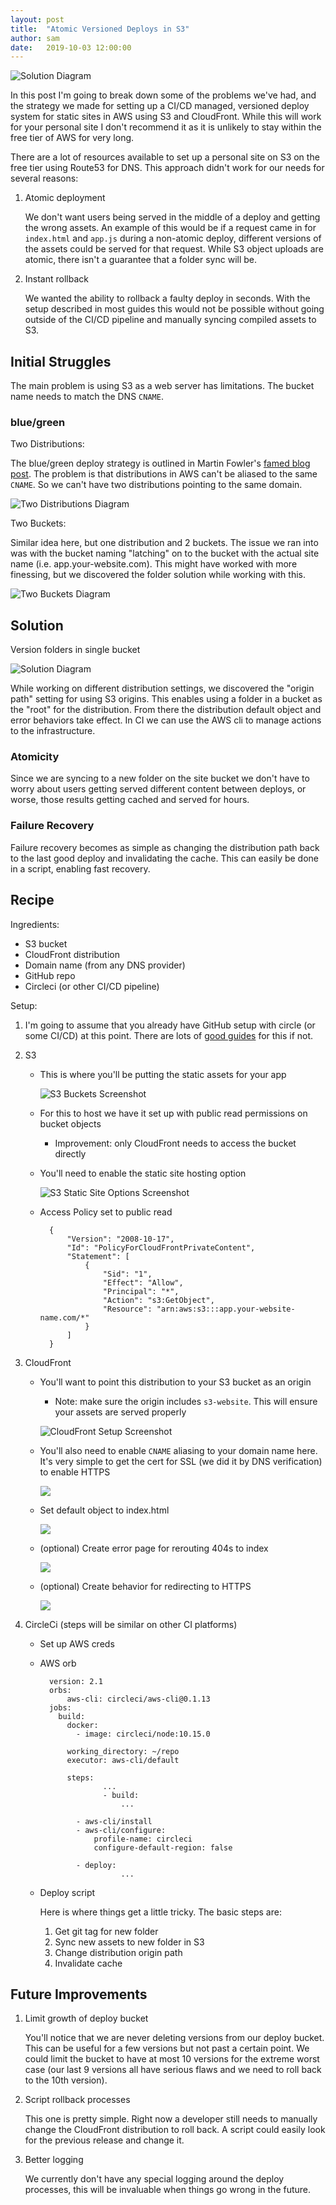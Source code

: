 ```yaml
---
layout: post
title:  "Atomic Versioned Deploys in S3"
author: sam
date:   2019-10-03 12:00:00
---
```


![Solution Diagram](/images/s3-atomic-deploys/solution.png)

In this post I'm going to break down some of the problems we've had, and the strategy we made for setting up a CI/CD managed, versioned deploy system for static sites in AWS using S3 and CloudFront. While this will work for your personal site I don't recommend it as it is unlikely to stay within the free tier of AWS for very long.

There are a lot of resources available to set up a personal site on S3 on the free tier using Route53 for DNS. This approach didn't work for our needs for several reasons: 

1. Atomic deployment

    We don't want users being served in the middle of a deploy and getting the wrong assets. An example of this would be if a request came in for `index.html` and `app.js` during a non-atomic deploy, different versions of the assets could be served for that request. While S3 object uploads are atomic, there isn't a guarantee that a folder sync will be.

2. Instant rollback

    We wanted the ability to rollback a faulty deploy in seconds. With the setup described in most guides this would not be possible without going outside of the CI/CD pipeline and manually syncing compiled assets to S3.

## Initial Struggles

The main problem is using S3 as a web server has limitations. The bucket name needs to match the DNS `CNAME`.

### blue/green

Two Distributions:

The blue/green deploy strategy is outlined in Martin Fowler's [famed blog post](https://martinfowler.com/bliki/BlueGreenDeployment.html). The problem is that distributions in AWS can't be aliased to the same `CNAME`. So we can't have two distributions pointing to the same domain.

![Two Distributions Diagram](/images/s3-atomic-deploys/two-distributions.png)

Two Buckets:

Similar idea here, but one distribution and 2 buckets. The issue we ran into was with the bucket naming "latching" on to the bucket with the actual site name (i.e. app.your-website.com). This might have worked with more finessing, but we discovered the folder solution while working with this.

![Two Buckets Diagram](/images/s3-atomic-deploys/two-buckets.png)

## Solution

Version folders in single bucket

![Solution Diagram](/images/s3-atomic-deploys/solution.png)

While working on different distribution settings, we discovered the "origin path" setting for using S3 origins. This enables using a folder in a bucket as the "root" for the distribution. From there the distribution default object and error behaviors take effect. In CI we can use the AWS cli to manage actions to the infrastructure.

### Atomicity

Since we are syncing to a new folder on the site bucket we don't have to worry about users getting served different content between deploys, or worse, those results getting cached and served for hours.

### Failure Recovery

Failure recovery becomes as simple as changing the distribution path back to the last good deploy and invalidating the cache. This can easily be done in a script, enabling fast recovery.

## Recipe

Ingredients:

- S3 bucket
- CloudFront distribution
- Domain name (from any DNS provider)
- GitHub repo
- Circleci (or other CI/CD pipeline)

Setup:

1. I'm going to assume that you already have GitHub setup with circle (or some CI/CD) at this point. There are lots of [good guides](https://circleci.com/blog/setting-up-continuous-integration-with-github/) for this if not.
2. S3
    - This is where you'll be putting the static assets for your app

        ![S3 Buckets Screenshot](/images/s3-atomic-deploys/s3-buckets.png)

    - For this to host we have it set up with public read permissions on bucket objects
        - Improvement: only CloudFront needs to access the bucket directly
    - You'll need to enable the static site hosting option

        ![S3 Static Site Options Screenshot](/images/s3-atomic-deploys/s3-static-site-options.png)

    - Access Policy set to public read

            {
                "Version": "2008-10-17",
                "Id": "PolicyForCloudFrontPrivateContent",
                "Statement": [
                    {
                        "Sid": "1",
                        "Effect": "Allow",
                        "Principal": "*",
                        "Action": "s3:GetObject",
                        "Resource": "arn:aws:s3:::app.your-website-name.com/*"
                    }
                ]
            }

3. CloudFront
    - You'll want to point this distribution to your S3 bucket as an origin
        - Note: make sure the origin includes `s3-website`. This will ensure your assets are served properly

        ![CloudFront Setup Screenshot](/images/s3-atomic-deploys/cloudfront-origin-settings.png)

    - You'll also need to enable `CNAME` aliasing to your domain name here. It's very simple to get the cert for SSL (we did it by DNS verification) to enable HTTPS

        ![](/images/s3-atomic-deploys/cloudfront-custom-domain.png)

    - Set default object to index.html

        ![](/images/s3-atomic-deploys/cloudfront-default-root-object.png)

    - (optional) Create error page for rerouting 404s to index

        ![](/images/s3-atomic-deploys/cloudfront-error-pages.png)

    - (optional) Create behavior for redirecting to HTTPS

        ![](/images/s3-atomic-deploys/cloudfront-behaviors.png)

4. CircleCi (steps will be similar on other CI platforms)
    - Set up AWS creds
    - AWS orb

            version: 2.1
            orbs:
            	aws-cli: circleci/aws-cli@0.1.13
            jobs:
              build:
                docker:
                  - image: circleci/node:10.15.0
            
                working_directory: ~/repo
                executor: aws-cli/default
            
                steps:
            			...
            			- build:
            				...
            
                  - aws-cli/install
                  - aws-cli/configure:
                      profile-name: circleci
                      configure-default-region: false
            
                  - deploy:
            				...

    - Deploy script

        Here is where things get a little tricky. The basic steps are:

        1. Get git tag for new folder
        2. Sync new assets to new folder in S3
        3. Change distribution origin path
        4. Invalidate cache

        <script src="https://gist.github.com/skswanke/7f3cb7d533cf4e32ae7445438b91920d.js"></script>

## Future Improvements

1. Limit growth of deploy bucket

    You'll notice that we are never deleting versions from our deploy bucket. This can be useful for a few versions but not past a certain point. We could limit the bucket to have at most 10 versions for the extreme worst case (our last 9 versions all have serious flaws and we need to roll back to the 10th version).

2. Script rollback processes

    This one is pretty simple. Right now a developer still needs to manually change the CloudFront distribution to roll back. A script could easily look for the previous release and change it.

3. Better logging

    We currently don't have any special logging around the deploy processes, this will be invaluable when things go wrong in the future.
